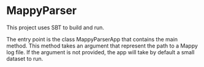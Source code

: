 # MappyParser

This project uses SBT to build and run.

The entry point is the class MappyParserApp that contains the main method.
This method takes an argument that represent the path to a Mappy log file.
If the argument is not provided, the app will take by default a small dataset to run.